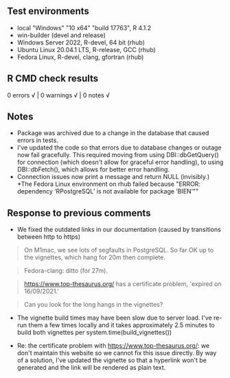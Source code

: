 ## Test environments
* local  "Windows" "10 x64" "build 17763",  R 4.1.2
* win-builder (devel and release)
* Windows Server 2022, R-devel, 64 bit (rhub)
* Ubuntu Linux 20.04.1 LTS, R-release, GCC (rhub)
* Fedora Linux, R-devel, clang, gfortran (rhub)

## R CMD check results
0 errors √ | 0 warnings √ | 0 notes √

## Notes
* Package was archived due to a change in the database that caused errors in tests.
* I've updated the code so that errors due to database changes or outage now fail gracefully. This required moving from using DBI::dbGetQuery() for connection (which doesn't allow for graceful error handling), to using DBI::dbFetch(), which allows for better error handling.
* Connection issues now print a message and return NULL (invisibly.)
*The Fedora Linux environment on rhub failed because "ERROR: dependency ‘RPostgreSQL’ is not available for package ‘BIEN’""

## Response to previous comments
* We fixed the outdated links in our documentation (caused by transitions between http to https)

>On M1mac, we see lots of segfaults in PostgreSQL.
>So far OK up to the vignettes, which hang for 20m then complete.

>Fedora-clang: ditto (for 27m).

>https://www.top-thesaurus.org/ has a certificate problem, 'expired on
>16/09/2021.'

>Can you look for the long hangs in the vignettes?

* The vignette build times may have been slow due to server load.  I've re-run them a few times locally and it takes approximately 2.5 minutes to build both vignettes per system.time(build_vignettes())

* Re: the certificate problem with https://www.top-thesaurus.org/: we don't maintain this website so we cannot fix this issue directly. By way of a solution, I've updated the vignette so that a hyperlink won't be generated and the link will be rendered as plain text.

